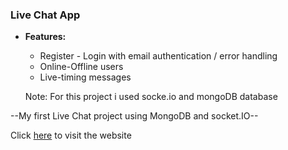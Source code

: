 ### **Live Chat App**

- **Features:**

  - Register - Login with email authentication / error handling
  - Online-Offline users
  - Live-timing messages

  Note: For this project i used socke.io and mongoDB database

--My first Live Chat project using MongoDB and socket.IO--

Click [here](https://live-chat-app-client-five.vercel.app/) to visit the website
